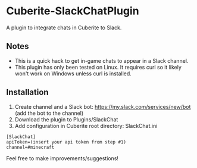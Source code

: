 # Cuberite-SlackChatPlugin
A plugin to integrate chats in Cuberite to Slack.

## Notes
* This is a quick hack to get in-game chats to appear in a Slack channel. 
* This plugin has only been tested on Linux. It requires curl so it likely won't work on Windows unless curl is installed.

## Installation
1. Create channel and a Slack bot: https://my.slack.com/services/new/bot (add the bot to the channel)
2. Download the plugin to Plugins/SlackChat
3. Add configuration in Cuberite root directory: SlackChat.ini

```
[SlackChat]
apiToken=(insert your api token from step #1)
channel=#minecraft
```

Feel free to make improvements/suggestions!

